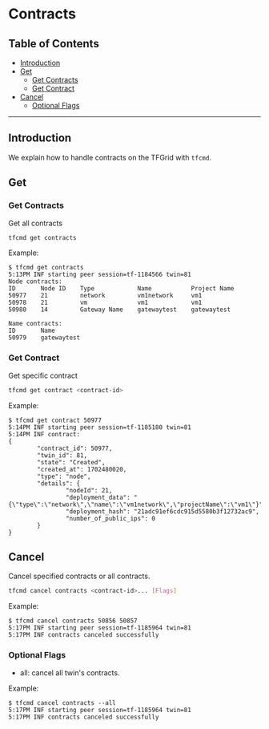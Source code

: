 <h1>Contracts</h1>

<h2>Table of Contents</h2>

- [Introduction](#introduction)
- [Get](#get)
  - [Get Contracts](#get-contracts)
  - [Get Contract](#get-contract)
- [Cancel](#cancel)
  - [Optional Flags](#optional-flags)

***

## Introduction

We explain how to handle contracts on the TFGrid with `tfcmd`.

## Get

### Get Contracts

Get all contracts

```bash
tfcmd get contracts
```

Example:

```console
$ tfcmd get contracts
5:13PM INF starting peer session=tf-1184566 twin=81
Node contracts:
ID       Node ID    Type            Name           Project Name
50977    21         network         vm1network     vm1
50978    21         vm              vm1            vm1
50980    14         Gateway Name    gatewaytest    gatewaytest

Name contracts:
ID       Name
50979    gatewaytest
```

### Get Contract

Get specific contract

```bash
tfcmd get contract <contract-id>
```

Example:

```console
$ tfcmd get contract 50977
5:14PM INF starting peer session=tf-1185180 twin=81
5:14PM INF contract:
{
        "contract_id": 50977,
        "twin_id": 81,
        "state": "Created",
        "created_at": 1702480020,
        "type": "node",
        "details": {
                "nodeId": 21,
                "deployment_data": "{\"type\":\"network\",\"name\":\"vm1network\",\"projectName\":\"vm1\"}",
                "deployment_hash": "21adc91ef6cdc915d5580b3f12732ac9",
                "number_of_public_ips": 0
        }
}
```

## Cancel

Cancel specified contracts or all contracts.

```bash
tfcmd cancel contracts <contract-id>... [Flags]
```

Example:

```console
$ tfcmd cancel contracts 50856 50857
5:17PM INF starting peer session=tf-1185964 twin=81
5:17PM INF contracts canceled successfully
```

### Optional Flags

- all: cancel all twin's contracts.

Example:

```console
$ tfcmd cancel contracts --all
5:17PM INF starting peer session=tf-1185964 twin=81
5:17PM INF contracts canceled successfully
```